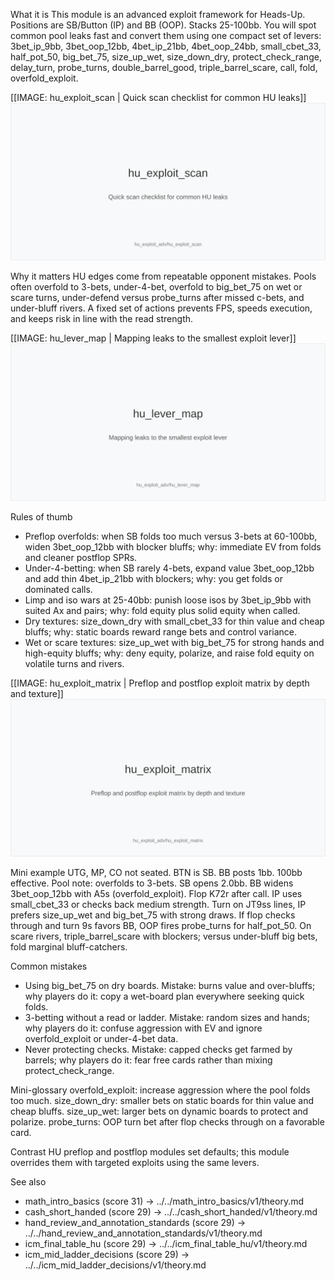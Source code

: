 What it is
This module is an advanced exploit framework for Heads-Up. Positions are SB/Button (IP) and BB (OOP). Stacks 25-100bb. You will spot common pool leaks fast and convert them using one compact set of levers: 3bet_ip_9bb, 3bet_oop_12bb, 4bet_ip_21bb, 4bet_oop_24bb, small_cbet_33, half_pot_50, big_bet_75, size_up_wet, size_down_dry, protect_check_range, delay_turn, probe_turns, double_barrel_good, triple_barrel_scare, call, fold, overfold_exploit.

[[IMAGE: hu_exploit_scan | Quick scan checklist for common HU leaks]]
![Quick scan checklist for common HU leaks](images/hu_exploit_scan.svg)

Why it matters
HU edges come from repeatable opponent mistakes. Pools often overfold to 3-bets, under-4-bet, overfold to big_bet_75 on wet or scare turns, under-defend versus probe_turns after missed c-bets, and under-bluff rivers. A fixed set of actions prevents FPS, speeds execution, and keeps risk in line with the read strength.

[[IMAGE: hu_lever_map | Mapping leaks to the smallest exploit lever]]
![Mapping leaks to the smallest exploit lever](images/hu_lever_map.svg)

Rules of thumb
- Preflop overfolds: when SB folds too much versus 3-bets at 60-100bb, widen 3bet_oop_12bb with blocker bluffs; why: immediate EV from folds and cleaner postflop SPRs.
- Under-4-betting: when SB rarely 4-bets, expand value 3bet_oop_12bb and add thin 4bet_ip_21bb with blockers; why: you get folds or dominated calls.
- Limp and iso wars at 25-40bb: punish loose isos by 3bet_ip_9bb with suited Ax and pairs; why: fold equity plus solid equity when called.
- Dry textures: size_down_dry with small_cbet_33 for thin value and cheap bluffs; why: static boards reward range bets and control variance.
- Wet or scare textures: size_up_wet with big_bet_75 for strong hands and high-equity bluffs; why: deny equity, polarize, and raise fold equity on volatile turns and rivers.

[[IMAGE: hu_exploit_matrix | Preflop and postflop exploit matrix by depth and texture]]
![Preflop and postflop exploit matrix by depth and texture](images/hu_exploit_matrix.svg)

Mini example
UTG, MP, CO not seated. BTN is SB. BB posts 1bb. 100bb effective. 
Pool note: overfolds to 3-bets. SB opens 2.0bb. BB widens 3bet_oop_12bb with A5s (overfold_exploit). 
Flop K72r after call. IP uses small_cbet_33 or checks back medium strength. 
Turn on JT9ss lines, IP prefers size_up_wet and big_bet_75 with strong draws. 
If flop checks through and turn 9s favors BB, OOP fires probe_turns for half_pot_50. On scare rivers, triple_barrel_scare with blockers; versus under-bluff big bets, fold marginal bluff-catchers.

Common mistakes
- Using big_bet_75 on dry boards. Mistake: burns value and over-bluffs; why players do it: copy a wet-board plan everywhere seeking quick folds. 
- 3-betting without a read or ladder. Mistake: random sizes and hands; why players do it: confuse aggression with EV and ignore overfold_exploit or under-4-bet data. 
- Never protecting checks. Mistake: capped checks get farmed by barrels; why players do it: fear free cards rather than mixing protect_check_range.

Mini-glossary
overfold_exploit: increase aggression where the pool folds too much. 
size_down_dry: smaller bets on static boards for thin value and cheap bluffs. 
size_up_wet: larger bets on dynamic boards to protect and polarize. 
probe_turns: OOP turn bet after flop checks through on a favorable card.

Contrast
HU preflop and postflop modules set defaults; this module overrides them with targeted exploits using the same levers.

See also
- math_intro_basics (score 31) -> ../../math_intro_basics/v1/theory.md
- cash_short_handed (score 29) -> ../../cash_short_handed/v1/theory.md
- hand_review_and_annotation_standards (score 29) -> ../../hand_review_and_annotation_standards/v1/theory.md
- icm_final_table_hu (score 29) -> ../../icm_final_table_hu/v1/theory.md
- icm_mid_ladder_decisions (score 29) -> ../../icm_mid_ladder_decisions/v1/theory.md